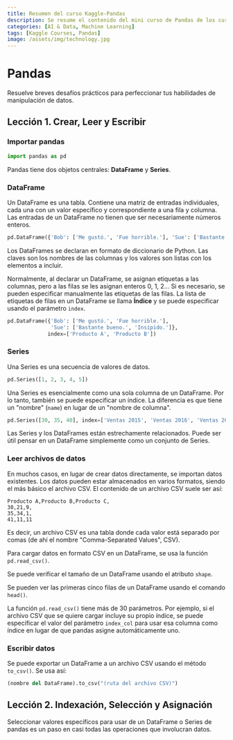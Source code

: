 ```yaml
---
title: Resumen del curso Kaggle-Pandas
description: Se resume el contenido del mini curso de Pandas de los cursos abiertos de Kaggle.
categories: [AI & Data, Machine Learning]
tags: [Kaggle Courses, Pandas]
image: /assets/img/technology.jpg
---
```


# Pandas
Resuelve breves desafíos prácticos para perfeccionar tus habilidades de manipulación de datos.

## Lección 1. Crear, Leer y Escribir
### Importar pandas
```python
import pandas as pd
```
Pandas tiene dos objetos centrales: **DataFrame** y **Series**.

### DataFrame
Un DataFrame es una tabla. Contiene una matriz de entradas individuales, cada una con un valor específico y correspondiente a una fila y columna. Las entradas de un DataFrame no tienen que ser necesariamente números enteros.
```python
pd.DataFrame({'Bob': ['Me gustó.', 'Fue horrible.'], 'Sue': ['Bastante bueno.', 'Insípido.']})
```
Los DataFrames se declaran en formato de diccionario de Python. Las claves son los nombres de las columnas y los valores son listas con los elementos a incluir.

Normalmente, al declarar un DataFrame, se asignan etiquetas a las columnas, pero a las filas se les asignan enteros 0, 1, 2... Si es necesario, se pueden especificar manualmente las etiquetas de las filas. La lista de etiquetas de filas en un DataFrame se llama **Índice** y se puede especificar usando el parámetro ```index```.
```python
pd.DataFrame({'Bob': ['Me gustó.', 'Fue horrible.'], 
              'Sue': ['Bastante bueno.', 'Insípido.']},
             index=['Producto A', 'Producto B'])
```

### Series
Una Series es una secuencia de valores de datos.
```python
pd.Series([1, 2, 3, 4, 5])
```
Una Series es esencialmente como una sola columna de un DataFrame. Por lo tanto, también se puede especificar un índice. La diferencia es que tiene un "nombre" (```name```) en lugar de un "nombre de columna".
```python
pd.Series([30, 35, 40], index=['Ventas 2015', 'Ventas 2016', 'Ventas 2017'], name='Producto A')
```
Las Series y los DataFrames están estrechamente relacionados. Puede ser útil pensar en un DataFrame simplemente como un conjunto de Series.

### Leer archivos de datos
En muchos casos, en lugar de crear datos directamente, se importan datos existentes. Los datos pueden estar almacenados en varios formatos, siendo el más básico el archivo CSV. El contenido de un archivo CSV suele ser así:
```
Producto A,Producto B,Producto C,
30,21,9,
35,34,1,
41,11,11
```
Es decir, un archivo CSV es una tabla donde cada valor está separado por comas (de ahí el nombre "Comma-Separated Values", CSV).

Para cargar datos en formato CSV en un DataFrame, se usa la función ```pd.read_csv()```.

Se puede verificar el tamaño de un DataFrame usando el atributo ```shape```.

Se pueden ver las primeras cinco filas de un DataFrame usando el comando ```head()```.

La función ```pd.read_csv()``` tiene más de 30 parámetros. Por ejemplo, si el archivo CSV que se quiere cargar incluye su propio índice, se puede especificar el valor del parámetro ```index_col``` para usar esa columna como índice en lugar de que pandas asigne automáticamente uno.

### Escribir datos
Se puede exportar un DataFrame a un archivo CSV usando el método ```to_csv()```. Se usa así:
```python
(nombre del DataFrame).to_csv("(ruta del archivo CSV)")
```

## Lección 2. Indexación, Selección y Asignación
Seleccionar valores específicos para usar de un DataFrame o Series de pandas es un paso en casi todas las operaciones que involucran datos.
